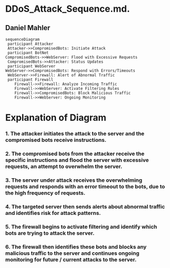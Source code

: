 # DDoS_Attack_Sequence.md.

## Daniel Mahler 


```mermaid
sequenceDiagram
 participant Attacker
 Attacker->>CompromisedBots: Initiate Attack
 participant BotNet
CompromisedBots->>WebServer: Flood with Excessive Requests
 CompromisedBots->>Attacker: Status Updates
 participant WebServer
WebServer->>CompromisedBots: Respond with Errors/Timeouts
 WebServer->>Firewall: Alert of Abnormal Traffic
 participant Firewall
    Firewall->>Firewall: Analyze Incoming Traffic
    Firewall->>WebServer: Activate Filtering Rules
    Firewall->>CompromisedBots: Block Malicious Traffic
    Firewall->>WebServer: Ongoing Monitoring

```


# Explanation of Diagram 

### 1. The attacker initiates the attack to the server and the compromised bots receive instructions.
### 2. The compromised bots from the attacker receive the specific instructions and flood the server with excessive requests, an attempt to overwhelm the server. 
### 3. The server under attack receives the overwhelming requests and responds with an error timeout to the bots, due to the high frequency of requests.
### 4. The targeted server then sends alerts about abnormal traffic and identifies risk for attack patterns.
### 5. The firewall begins to activate filtering and identify which bots are trying to attack the server.
### 6. The firewall then identifies these bots and blocks any malicious traffic to the server and continues ongoing monitoring for future / current attacks to the server. 

